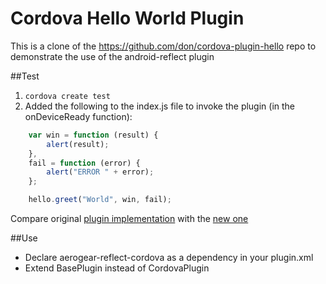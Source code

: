# Cordova Hello World Plugin

This is a clone of the https://github.com/don/cordova-plugin-hello repo to demonstrate the use of the android-reflect plugin

##Test
1. `cordova create test`
2.  Added the following to the index.js file to invoke the plugin (in the onDeviceReady function):
  ```js
      var win = function (result) {
          alert(result);
      },
      fail = function (error) {
          alert("ERROR " + error);
      };

      hello.greet("World", win, fail);
  ```

Compare original [plugin implementation](https://github.com/edewit/cordova-plugin-hello/blob/master/src/android/Hello.java)
with the [new one](https://github.com/edewit/aerogear-reflect-cordova/blob/master/example/src/android/Hello.java)

##Use
* Declare aerogear-reflect-cordova as a dependency in your plugin.xml
* Extend BasePlugin instead of CordovaPlugin